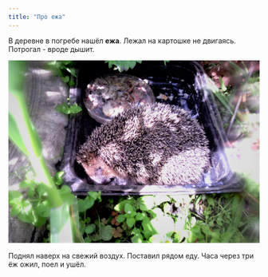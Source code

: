 ```yaml
---
title: "Про ежа"
---
```


В деревне в погребе нашёл **ежа**. Лежал на картошке не двигаясь. Потрогал - вроде дышит. 

![](/2022-06-24-0001.jpg)

Поднял наверх на свежий воздух. Поставил рядом еду. Часа через три ёж ожил, поел и ушёл.


